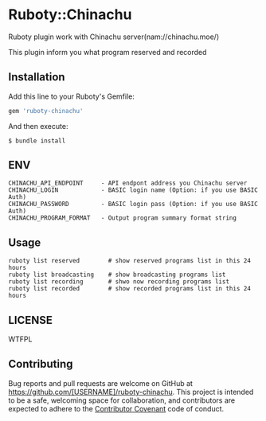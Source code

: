 # Ruboty::Chinachu

Ruboty plugin work with Chinachu server(nam://chinachu.moe/)

This plugin inform you what program reserved and recorded

## Installation

Add this line to your Ruboty's Gemfile:

```ruby
gem 'ruboty-chinachu'
```

And then execute:

    $ bundle install

## ENV

```shell
CHINACHU_API_ENDPOINT     - API endpont address you Chinachu server
CHINACHU_LOGIN            - BASIC login name (Option: if you use BASIC Auth)
CHINACHU_PASSWORD         - BASIC login pass (Option: if you use BASIC Auth)
CHINACHU_PROGRAM_FORMAT   - Output program summary format string
```

## Usage

```shell
ruboty list reserved        # show reserved programs list in this 24 hours
ruboty list broadcasting    # show broadcasting programs list
ruboty list recording       # shwo now recording programs list
ruboty list recorded        # show recorded programs list in this 24 hours
```

## LICENSE

WTFPL

## Contributing

Bug reports and pull requests are welcome on GitHub at https://github.com/[USERNAME]/ruboty-chinachu. This project is intended to be a safe, welcoming space for collaboration, and contributors are expected to adhere to the [Contributor Covenant](contributor-covenant.org) code of conduct.

